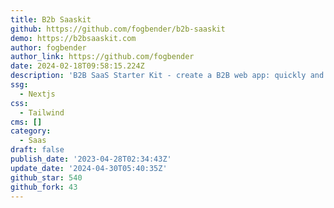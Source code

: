 ```yaml
---
title: B2b Saaskit
github: https://github.com/fogbender/b2b-saaskit
demo: https://b2bsaaskit.com
author: fogbender
author_link: https://github.com/fogbender
date: 2024-02-18T09:58:15.224Z
description: 'B2B SaaS Starter Kit - create a B2B web app: quickly and for free'
ssg:
  - Nextjs
css:
  - Tailwind
cms: []
category:
  - Saas
draft: false
publish_date: '2023-04-28T02:34:43Z'
update_date: '2024-04-30T05:40:35Z'
github_star: 540
github_fork: 43
---
```

